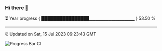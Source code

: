 ### Hi there 👋

⏳ Year progress { ████████████████▁▁▁▁▁▁▁▁▁▁▁▁▁▁ } 53.50 %

---

⏰ Updated on Sat, 15 Jul 2023 06:23:43 GMT

![Progress Bar CI](https://github.com/ZhaoGui/ZhaoGui/workflows/Progress%20Bar%20CI/badge.svg)
